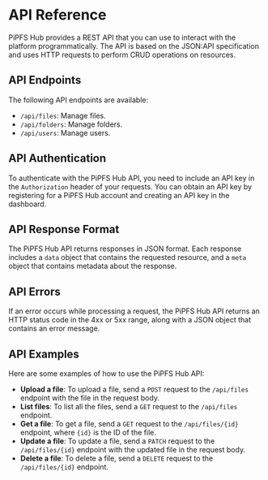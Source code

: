 # API Reference

PiPFS Hub provides a REST API that you can use to interact with the platform programmatically. The API is based on the JSON:API specification and uses HTTP requests to perform CRUD operations on resources.

## API Endpoints

The following API endpoints are available:

- `/api/files`: Manage files.
- `/api/folders`: Manage folders.
- `/api/users`: Manage users.

## API Authentication

To authenticate with the PiPFS Hub API, you need to include an API key in the `Authorization` header of your requests. You can obtain an API key by registering for a PiPFS Hub account and creating an API key in the dashboard.

## API Response Format

The PiPFS Hub API returns responses in JSON format. Each response includes a `data` object that contains the requested resource, and a `meta` object that contains metadata about the response.

## API Errors

If an error occurs while processing a request, the PiPFS Hub API returns an HTTP status code in the 4xx or 5xx range, along with a JSON object that contains an error message.

## API Examples

Here are some examples of how to use the PiPFS Hub API:

- **Upload a file**: To upload a file, send a `POST` request to the `/api/files` endpoint with the file in the request body.
- **List files**: To list all the files, send a `GET` request to the `/api/files` endpoint.
- **Get a file**: To get a file, send a `GET` request to the `/api/files/{id}` endpoint, where `{id}` is the ID of the file.
- **Update a file**: To update a file, send a `PATCH` request to the `/api/files/{id}` endpoint with the updated file in the request body.
- **Delete a file**: To delete a file, send a `DELETE` request to the `/api/files/{id}` endpoint.
